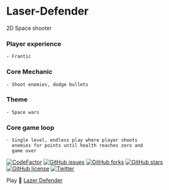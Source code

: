 # Laser-Defender
2D Space shooter

### Player experience
    - Frantic
### Core Mechanic
    - Shoot enemies, dodge bullets
### Theme
    - Space wars
### Core game loop
    - Single level, endless play where player shoots
      enemies for points until health reaches zero and
      game over

[![CodeFactor](https://www.codefactor.io/repository/github/dmitrykonyshov/laser-defender/badge)](https://www.codefactor.io/repository/github/dmitrykonyshov/laser-defender)
[![GitHub issues](https://img.shields.io/github/issues/DmitryKonyshov/Laser-Defender)](https://github.com/DmitryKonyshov/Laser-Defender/issues)
[![GitHub forks](https://img.shields.io/github/forks/DmitryKonyshov/Laser-Defender)](https://github.com/DmitryKonyshov/Laser-Defender/network)
[![GitHub stars](https://img.shields.io/github/stars/DmitryKonyshov/Laser-Defender)](https://github.com/DmitryKonyshov/Laser-Defender/stargazers)
[![GitHub license](https://img.shields.io/github/license/DmitryKonyshov/Laser-Defender)](https://github.com/DmitryKonyshov/Laser-Defender/blob/master/LICENSE)
[![Twitter](https://img.shields.io/twitter/url?style=social&url=https%3A%2F%2Fgithub.com%2FDmitryKonyshov%2FLaser-Defender)](https://twitter.com/intent/tweet?text=Wow:&url=https%3A%2F%2Fgithub.com%2FDmitryKonyshov%2FLaser-Defender)

Play 🚀 [Lazer Defender](https://dmitrykonyshov.github.io/Laser-Defender/index.html)
